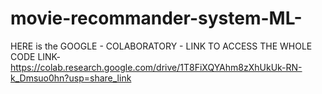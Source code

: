 # movie-recommander-system-ML-

HERE is the GOOGLE - COLABORATORY - LINK TO ACCESS THE 
WHOLE CODE
LINK- https://colab.research.google.com/drive/1T8FiXQYAhm8zXhUkUk-RN-k_Dmsuo0hn?usp=share_link
